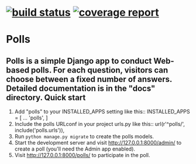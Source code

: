 [![build status](http://gitlab/{{cookiecutter.full_name}}/{{cookiecutter.project_slug}}/badges/master/build.svg)](http://gitlab/{{cookiecutter.full_name}}/{{cookiecutter.project_slug}}/commits/master)
[![coverage report](http://gitlab/{{cookiecutter.full_name}}/{{cookiecutter.project_slug}}/badges/master/coverage.svg)](http://gitlab/{{cookiecutter.full_name}}/{{cookiecutter.project_slug}}/commits/master)
=====
Polls
=====
Polls is a simple Django app to conduct Web-based polls. For each
question, visitors can choose between a fixed number of answers.
Detailed documentation is in the "docs" directory.
Quick start
-----------
1. Add "polls" to your INSTALLED_APPS setting like this::
INSTALLED_APPS = [
...
'polls',
]
2. Include the polls URLconf in your project urls.py like this::
url(r'^polls/', include('polls.urls')),
3. Run `python manage.py migrate` to create the polls models.
4. Start the development server and visit http://127.0.0.1:8000/admin/
to create a poll (you'll need the Admin app enabled).
5. Visit http://127.0.0.1:8000/polls/ to participate in the poll.
